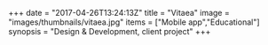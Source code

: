+++
date = "2017-04-26T13:24:13Z"
title = "Vitaea"
image = "images/thumbnails/vitaea.jpg"
items = ["Mobile app","Educational"]
synopsis = "Design & Development, client project"
+++

